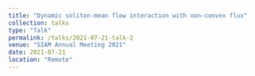 ```yaml
---
title: "Dynamic soliton-mean flow interaction with non-convex flux"
collection: talks
type: "Talk"
permalink: /talks/2021-07-21-talk-2
venue: "SIAM Annual Meeting 2021"
date: 2021-07-21
location: "Remote"
---
```





